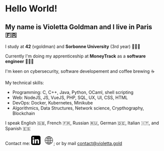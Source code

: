# Hello World!

## My name is **Violetta Goldman** and I live in **Paris** 🇫🇷

I study at **42** (vgoldman) and **Sorbonne University** (3rd year) 👩🏼‍🎓

Currently I'm doing my apprenticeship at **MoneyTrack** as a **software engineer** 👩🏼‍💻

I'm keen on cybersecurity, software developement and coffee brewing ☕️

My technical skills:

* Programming: C, C++, Java, Python, OCaml, shell scripting
* Web: NodeJS, JS, VueJS, PHP, SQL, UX, UI, CSS, HTML
* DevOps: Docker, Kubernetes, Minikube
* Algorithmics, Data Structures, Network science, Crypthography, Blockchain

I speak English 🇬🇧, French 🇫🇷, Russian 🇷🇺, German 🇩🇪, Italian 🇮🇹, and Spanish 🇪🇸

Contact me: <a href="https://www.linkedin.com/in/violettagoldman/"><img src="https://github.com/violettagoldman/violettagoldman/blob/main/icons/linkedin.png" width="30px"></a> &nbsp; <a href="https://violetta.gold"><img src="https://github.com/violettagoldman/violettagoldman/blob/main/icons/web.png" width="30px"></a>; or by mail contact@violetta.gold
